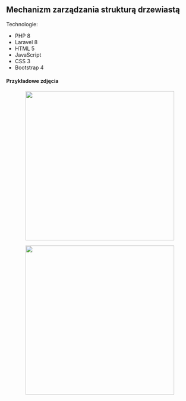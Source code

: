 <h2>Mechanizm zarządzania strukturą drzewiastą</h2>

Technologie:
<ul>
<li>PHP 8</li>
<li>Laravel 8</li>
<li>HTML 5</li>
<li>JavaScript</li>
<li>CSS 3</li>
<li>Bootstrap 4</li>
</ul>

<h4>Przykładowe zdjęcia</h4>

<p align="center"><a href="#" target="_blank"><img src="https://i.ibb.co/G7L20NM/1.jpg" width="400"></a></p>

<p align="center"><a href="#" target="_blank"><img src="https://i.ibb.co/J31HtjP/2.jpg" width="400"></a></p>
